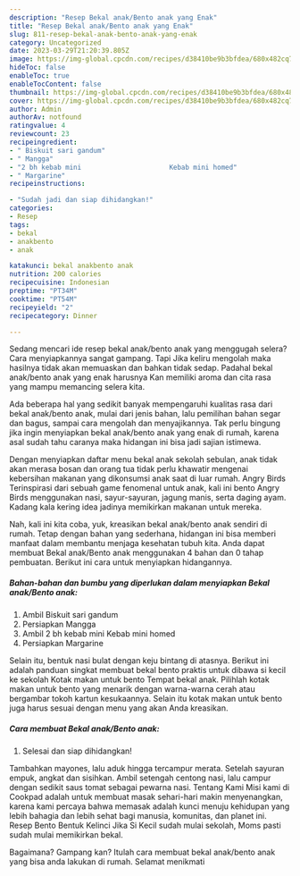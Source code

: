 ```yaml
---
description: "Resep Bekal anak/Bento anak yang Enak"
title: "Resep Bekal anak/Bento anak yang Enak"
slug: 811-resep-bekal-anak-bento-anak-yang-enak
category: Uncategorized
date: 2023-03-29T21:20:39.805Z
image: https://img-global.cpcdn.com/recipes/d38410be9b3bfdea/680x482cq70/bekal-anakbento-anak-foto-resep-utama.jpg
hideToc: false
enableToc: true
enableTocContent: false
thumbnail: https://img-global.cpcdn.com/recipes/d38410be9b3bfdea/680x482cq70/bekal-anakbento-anak-foto-resep-utama.jpg
cover: https://img-global.cpcdn.com/recipes/d38410be9b3bfdea/680x482cq70/bekal-anakbento-anak-foto-resep-utama.jpg
author: Admin
authorAv: notfound
ratingvalue: 4
reviewcount: 23
recipeingredient:
- " Biskuit sari gandum"
- " Mangga"
- "2 bh kebab mini                      Kebab mini homed"
- " Margarine"
recipeinstructions:

- "Sudah jadi dan siap dihidangkan!"
categories:
- Resep
tags:
- bekal
- anakbento
- anak

katakunci: bekal anakbento anak 
nutrition: 200 calories
recipecuisine: Indonesian
preptime: "PT34M"
cooktime: "PT54M"
recipeyield: "2"
recipecategory: Dinner

---
```



Sedang mencari ide resep bekal anak/bento anak yang menggugah selera? Cara menyiapkannya sangat gampang. Tapi Jika keliru mengolah maka hasilnya tidak akan memuaskan dan bahkan tidak sedap. Padahal bekal anak/bento anak yang enak harusnya Kan memiliki aroma dan cita rasa yang mampu memancing selera kita.


Ada beberapa hal yang sedikit banyak mempengaruhi kualitas rasa dari bekal anak/bento anak, mulai dari jenis bahan, lalu pemilihan bahan segar dan bagus, sampai cara mengolah dan menyajikannya. Tak perlu bingung jika ingin menyiapkan bekal anak/bento anak yang enak di rumah, karena asal sudah tahu caranya maka hidangan ini bisa jadi sajian istimewa.

Dengan menyiapkan daftar menu bekal anak sekolah sebulan, anak tidak akan merasa bosan dan orang tua tidak perlu khawatir mengenai kebersihan makanan yang dikonsumsi anak saat di luar rumah. Angry Birds Terinspirasi dari sebuah game fenomenal untuk anak, kali ini bento Angry Birds menggunakan nasi, sayur-sayuran, jagung manis, serta daging ayam. Kadang kala kering idea jadinya memikirkan makanan untuk mereka.


Nah, kali ini kita coba, yuk, kreasikan bekal anak/bento anak sendiri di rumah. Tetap dengan bahan yang sederhana, hidangan ini bisa memberi manfaat dalam membantu menjaga kesehatan tubuh kita. Anda dapat membuat Bekal anak/Bento anak menggunakan 4 bahan dan 0 tahap pembuatan. Berikut ini cara untuk menyiapkan hidangannya.

<!--inarticleads1-->

##### Bahan-bahan dan bumbu yang diperlukan dalam menyiapkan Bekal anak/Bento anak:

1. Ambil  Biskuit sari gandum
1. Persiapkan  Mangga
1. Ambil 2 bh kebab mini                      Kebab mini homed
1. Persiapkan  Margarine


Selain itu, bentuk nasi bulat dengan keju bintang di atasnya. Berikut ini adalah panduan singkat membuat bekal bento praktis untuk dibawa si kecil ke sekolah Kotak makan untuk bento Tempat bekal anak. Pilihlah kotak makan untuk bento yang menarik dengan warna-warna cerah atau bergambar tokoh kartun kesukaannya. Selain itu kotak makan untuk bento juga harus sesuai dengan menu yang akan Anda kreasikan. 

<!--inarticleads2-->

##### Cara membuat Bekal anak/Bento anak:


1. Selesai dan siap dihidangkan!

Tambahkan mayones, lalu aduk hingga tercampur merata. Setelah sayuran empuk, angkat dan sisihkan. Ambil setengah centong nasi, lalu campur dengan sedikit saus tomat sebagai pewarna nasi. Tentang Kami Misi kami di Cookpad adalah untuk membuat masak sehari-hari makin menyenangkan, karena kami percaya bahwa memasak adalah kunci menuju kehidupan yang lebih bahagia dan lebih sehat bagi manusia, komunitas, dan planet ini. Resep Bento Bentuk Kelinci Jika Si Kecil sudah mulai sekolah, Moms pasti sudah mulai memikirkan bekal. 

Bagaimana? Gampang kan? Itulah cara membuat bekal anak/bento anak yang bisa anda lakukan di rumah. Selamat menikmati
